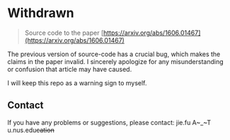 # Withdrawn

> Source code to the paper [https://arxiv.org/abs/1606.01467](https://arxiv.org/abs/1606.01467)

The previous version of source-code has a crucial bug, which makes the claims in the paper invalid. I sincerely apologize for any misunderstanding or confusion that article may have caused. 

I will keep this repo as a warning sign to myself. 

## Contact

If you have any problems or suggestions, please contact: jie.fu A~_~T u.nus.edu~~cation~~

